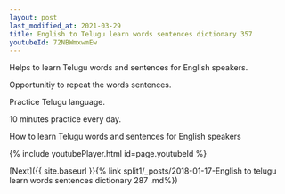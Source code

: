 ```yaml
---
layout: post
last_modified_at: 2021-03-29
title: English to Telugu learn words sentences dictionary 357 
youtubeId: 72NBWmxwmEw
---
```

 
 
Helps to learn Telugu words and sentences for English speakers.

Opportunitiy to repeat the words sentences. 

Practice Telugu language. 
 
10 minutes practice every day. 
 
How to learn Telugu words and sentences for English speakers 
 
{% include youtubePlayer.html id=page.youtubeId %}
 
 
[Next]({{ site.baseurl }}{% link  split1/_posts/2018-01-17-English to telugu learn words sentences dictionary 287 .md%})
 
